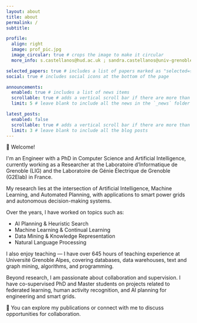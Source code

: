 ```yaml
---
layout: about
title: about
permalink: /
subtitle: 

profile:
  align: right
  image: prof_pic.jpg
  image_circular: true # crops the image to make it circular
  more_info: s.castellanos@hud.ac.uk ; sandra.castellanos@univ-grenoble-alpes.fr

selected_papers: true # includes a list of papers marked as "selected={true}"
social: true # includes social icons at the bottom of the page

announcements:
  enabled: true # includes a list of news items
  scrollable: true # adds a vertical scroll bar if there are more than 3 news items
  limit: 5 # leave blank to include all the news in the `_news` folder

latest_posts:
  enabled: false
  scrollable: true # adds a vertical scroll bar if there are more than 3 new posts items
  limit: 3 # leave blank to include all the blog posts
---
```


👋 Welcome!

I'm an Engineer with a PhD in Computer Science and Artificial Intelligence, currently working as a Researcher at the Laboratoire d’Informatique de Grenoble (LIG) and the Laboratoire de Génie Électrique de Grenoble (G2Elab) in France.

My research lies at the intersection of Artificial Intelligence, Machine Learning, and Automated Planning, with applications to smart power grids and autonomous decision-making systems.

Over the years, I have worked on topics such as:

- AI Planning & Heuristic Search
- Machine Learning & Continual Learning
- Data Mining & Knowledge Representation
- Natural Language Processing

I also enjoy teaching — I have over 645 hours of teaching experience at Université Grenoble Alpes, covering databases, data warehouses, text and graph mining, algorithms, and programming.

Beyond research, I am passionate about collaboration and supervision. I have co-supervised PhD and Master students on projects related to federated learning, human activity recognition, and AI planning for engineering and smart grids.

📄 You can explore my publications or connect with me to discuss opportunities for collaboration.